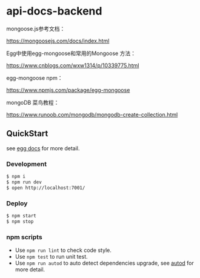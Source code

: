 # api-docs-backend

mongoose.js参考文档：

https://mongoosejs.com/docs/index.html

Egg中使用egg-mongoose和常用的Mongoose 方法：

https://www.cnblogs.com/wxw1314/p/10339775.html

egg-mongoose npm：

https://www.npmjs.com/package/egg-mongoose

mongoDB 菜鸟教程：

https://www.runoob.com/mongodb/mongodb-create-collection.html



## QuickStart

<!-- add docs here for user -->

see [egg docs][egg] for more detail.

### Development

```bash
$ npm i
$ npm run dev
$ open http://localhost:7001/
```

### Deploy

```bash
$ npm start
$ npm stop
```

### npm scripts

- Use `npm run lint` to check code style.
- Use `npm test` to run unit test.
- Use `npm run autod` to auto detect dependencies upgrade, see [autod](https://www.npmjs.com/package/autod) for more detail.


[egg]: https://eggjs.org